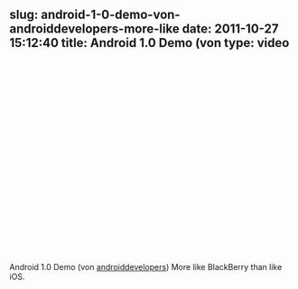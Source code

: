 slug: android-1-0-demo-von-androiddevelopers-more-like
date: 2011-10-27 15:12:40
title: Android 1.0 Demo (von 
type: video
---

<object width="459" height="344"><param name="movie" value="http://www.youtube.com/v/1FJHYqE0RDg?version=3&feature=oembed"></param><param name="allowFullScreen" value="true"></param><param name="allowscriptaccess" value="always"></param><embed src="http://www.youtube.com/v/1FJHYqE0RDg?version=3&feature=oembed" type="application/x-shockwave-flash" width="459" height="344" allowscriptaccess="always" allowfullscreen="true"></embed></object>

Android 1.0 Demo (von [androiddevelopers](http://www.youtube.com/watch?v=1FJHYqE0RDg)) More like BlackBerry than like iOS.
